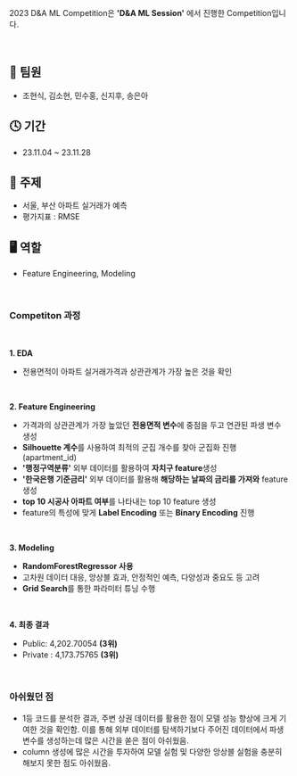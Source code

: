 2023 D&A ML Competition은 **'D&A ML Session'** 에서 진행한 Competition입니다.

<br/>

## 👬 팀원
- 조현식, 김소현, 민수홍, 신지후, 송은아

## 🕓 기간
- 23.11.04 ~ 23.11.28

## 📑 주제
- 서울, 부산 아파트 실거래가 예측
- 평가지표 : RMSE

## 🖥 역할 
- Feature Engineering, Modeling

<br/>

### Competiton 과정

<br/>

**1. EDA**

   - 전용면적이 아파트 실거래가격과 상관관계가 가장 높은 것을 확인

<br/>

**2. Feature Engineering**
   
   - 가격과의 상관관계가 가장 높았던 **전용면적 변수**에 중점을 두고 연관된 파생 변수 생성
   - **Silhouette 계수**를 사용하여 최적의 군집 개수를 찾아 군집화 진행 (apartment_id)
   - **'행정구역분류'** 외부 데이터를 활용하여 **자치구 feature**생성
   - **'한국은행 기준금리'** 외부 데이터를 활용해 **해당하는 날짜의 금리를 가져와** feature 생성
   - **top 10 시공사 아파트 여부**를 나타내는 top 10 feature 생성
   - feature의 특성에 맞게 **Label Encoding** 또는 **Binary Encoding** 진행

<br/>

**3. Modeling**
   - **RandomForestRegressor 사용**
   - 고차원 데이터 대응, 앙상블 효과, 안정적인 예측, 다양성과 중요도 등 고려
   - **Grid Search**를 통한 파라미터 튜닝 수행

<br/>

**4. 최종 결과**
   - Public: 4,202.70054 **(3위)**
   - Private : 4,173.75765 **(3위)**

<br/>

### 아쉬웠던 점
- 1등 코드를 분석한 결과, 주변 상권 데이터를 활용한 점이 모델 성능 향상에 크게 기여한 것을 확인함. 이를 통해 외부 데이터를 탐색하기보다 주어진 데이터에서 파생 변수를 생성하는데 많은 시간을 쏟은 점이 아쉬웠음.
- column 생성에 많은 시간을 투자하여 모델 실험 및 다양한 앙상블 실험을 충분히 해보지 못한 점도 아쉬웠음.
